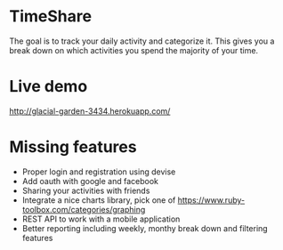 TimeShare
=========
The goal is to track your daily activity and categorize it. This gives you a break down on which activities you spend the majority of your time.

Live demo
=========
http://glacial-garden-3434.herokuapp.com/

Missing features
================
* Proper login and registration using devise
* Add oauth with google and facebook
* Sharing your activities with friends
* Integrate a nice charts library, pick one of https://www.ruby-toolbox.com/categories/graphing
* REST API to work with a mobile application
* Better reporting including weekly, monthy break down and filtering features
